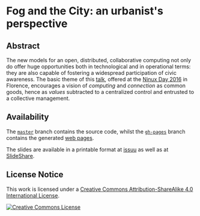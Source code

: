 # Fog and the City: an urbanist's perspective

## Abstract

The new models for an open, distributed, collaborative computing not only do offer huge opportunities both in technological and in operational terms: they are also capable of fostering a widespread participation of civic awareness.  The basic theme of this [talk](https://robertoreale.me/ninux-day-2016), offered at the [Ninux Day 2016](http://wiki.ninux.org/NinuxDay2016/TimeTable) in Florence, encourages a vision of *computing* and *connection* as common goods, hence as *values* subtracted to a centralized control and entrusted to a collective management.

## Availability

The [`master`](https://github.com/robertoreale/ninux-day-2016/tree/master) branch contains the source code, whilst the [`gh-pages`](https://github.com/robertoreale/ninux-day-2016/tree/gh-pages) branch contains the generated [web pages](https://robertoreale.me/ninux-day-2016).

The slides are available in a printable format at [issuu](https://issuu.com/roberto-reale/docs/ninux-day-2016) as well as at [SlideShare](https://www.slideshare.net/robertoreale/fog-and-the-city-an-urbanists-perspective).

## License Notice

This work is licensed under a <a rel="license" href="http://creativecommons.org/licenses/by-sa/4.0/">Creative Commons Attribution-ShareAlike 4.0 International License</a>.

<a rel="license" href="http://creativecommons.org/licenses/by-sa/4.0/"><img alt="Creative Commons License" style="border-width:0" src="https://i.creativecommons.org/l/by-sa/4.0/88x31.png" /></a>
